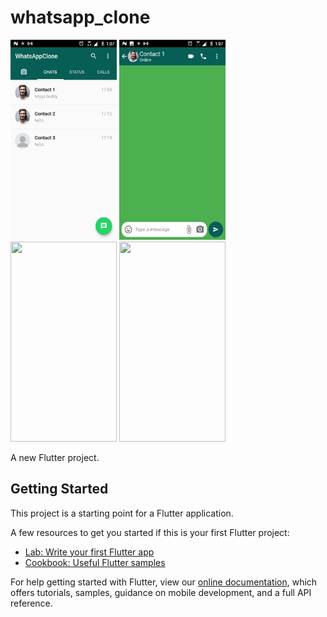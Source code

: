 # whatsapp_clone

<img src="Screenshot_20200308-010721.png" width="170" height="320">
<img src="Screenshot_20200308-010743.png" width="170" height="320">
<img src="Screenshot_20200308-010750.png" width="170" height="320">
<img src="Screenshot_20200308-010800.png" width="170" height="320">

A new Flutter project.

## Getting Started

This project is a starting point for a Flutter application.

A few resources to get you started if this is your first Flutter project:

- [Lab: Write your first Flutter app](https://flutter.dev/docs/get-started/codelab)
- [Cookbook: Useful Flutter samples](https://flutter.dev/docs/cookbook)

For help getting started with Flutter, view our
[online documentation](https://flutter.dev/docs), which offers tutorials,
samples, guidance on mobile development, and a full API reference.
